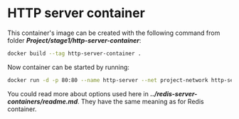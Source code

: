 # HTTP server container

This container's image can be created with the following command from folder **_Project/stage1/http-server-container_**:

```bash
docker build --tag http-server-container .
```

Now container can be started by running:

```bash
docker run -d -p 80:80 --name http-server --net project-network http-server-container
```

You could read more about options used here in **_../redis-server-containers/readme.md_**. They have the same meaning as for Redis container.

